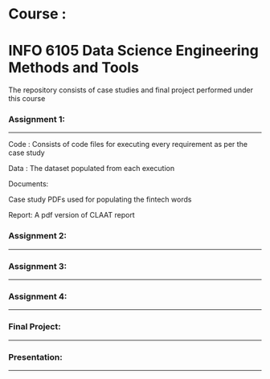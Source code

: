 # Course : 
# INFO 6105 Data Science Engineering Methods and Tools

The repository consists of case studies and final project performed under this course

### Assignment 1:
******************
Code : Consists of code files for executing every requirement as per the case study

Data : The dataset populated from each execution

Documents:

Case study
PDFs used for populating the fintech words

Report: A pdf version of CLAAT report


### Assignment 2:
**********************

### Assignment 3:
********************

### Assignment 4:
********************

### Final Project:
********************

### Presentation:
********************
